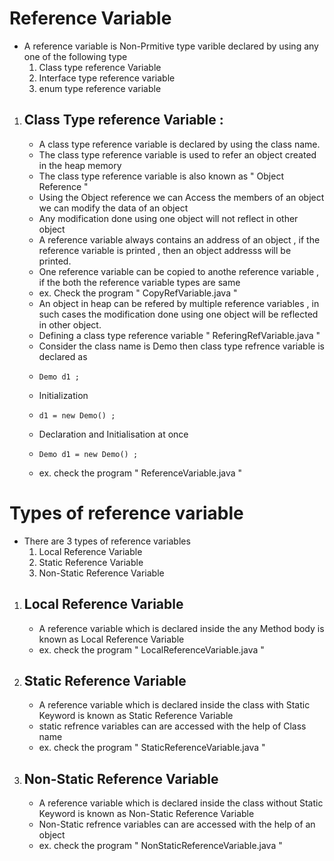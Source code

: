 # Reference Variable

  - A reference variable is Non-Prmitive type varible declared by using any one of the following type
      1. Class type reference Variable
      2. Interface type reference variable
      3. enum type reference variable

1. Class Type reference Variable :
   - 
     - A class type reference variable is declared by using the class name.
     - The class type reference variable is used to refer an object created in the heap memory
     - The class type reference variable is also known as " Object Reference "
     - Using the Object reference we can Access the members of an object  we can modify the data of an object
     - Any modification done using one object will not reflect in other object
     - A reference variable always contains an address of an object , if the reference variable is printed , then an object addresss will be printed.
     - One reference variable can be copied to anothe reference variable , if the both the reference variable types are same
     - ex. Check the program " CopyRefVariable.java "
     - An object in heap can be refered by multiple reference variables , in such cases the modification done using one object will be reflected in other object.
     - Defining a class type reference variable " ReferingRefVariable.java "
     - Consider the class name is Demo then class type refrence variable is declared as
     -     Demo d1 ;
     - Initialization
     -     d1 = new Demo() ;
     - Declaration and Initialisation at once
     -     Demo d1 = new Demo() ;
     - ex. check the program " ReferenceVariable.java "

# Types of reference variable 
  - There are 3 types of reference variables
      1. Local Reference Variable
      2. Static Reference Variable
      3. Non-Static Reference Variable


1. Local Reference Variable
    -
     - A reference variable which is declared inside the any Method body is known as Local Reference Variable
     - ex. check the program " LocalReferenceVariable.java "

2. Static Reference Variable
   -
     -  A reference variable which is declared inside the class with Static Keyword is known as Static Reference Variable
     -  static refrence variables can are accessed with the help of Class name
     -  ex. check the program " StaticReferenceVariable.java "
  
3. Non-Static Reference Variable
   -
     - A reference variable which is declared inside the class without Static Keyword is known as Non-Static Reference Variable
     - Non-Static refrence variables can are accessed with the help of an object
     - ex. check the program " NonStaticReferenceVariable.java "
   
